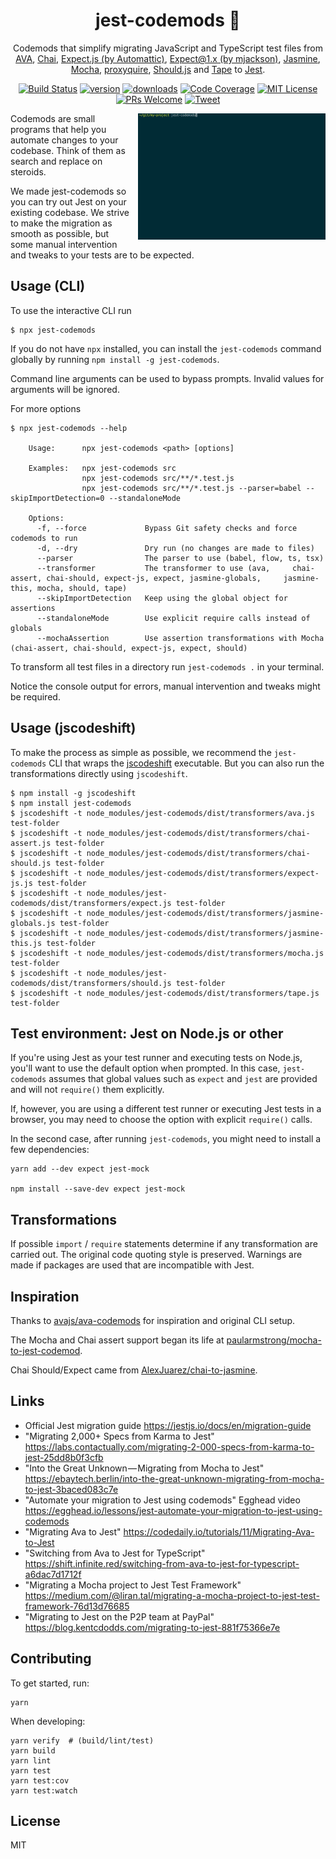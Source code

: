 <div align="center">
<h1> jest-codemods 👾</h1>

Codemods that simplify migrating JavaScript and TypeScript test files from
[AVA](https://github.com/avajs/ava),
[Chai](https://github.com/chaijs/chai),
[Expect.js (by Automattic)](https://github.com/Automattic/expect.js),
[Expect@1.x (by mjackson)](https://github.com/mjackson/expect),
[Jasmine](https://github.com/jasmine/jasmine),
[Mocha](https://github.com/mochajs/mocha),
[proxyquire](https://github.com/thlorenz/proxyquire),
[Should.js](https://github.com/tj/should.js/)
and [Tape](https://github.com/substack/tape)
to [Jest](https://facebook.github.io/jest/).

[![Build Status](https://travis-ci.org/skovhus/jest-codemods.svg?branch=master)](https://travis-ci.org/skovhus/jest-codemods)
[![version][version-badge]][package]
[![downloads](https://img.shields.io/npm/dm/jest-codemods.svg?style=flat-square)](http://npm-stat.com/charts.html?package=jest-codemods&from=2017-07-17)
[![Code Coverage](https://img.shields.io/codecov/c/github/skovhus/jest-codemods.svg?style=flat-square)](https://codecov.io/github/skovhus/jest-codemods)
[![MIT License](https://img.shields.io/npm/l/jest-codemods.svg?style=flat-square)](https://github.com/skovhus/jest-codemods/blob/master/LICENSE)
[![PRs Welcome](https://img.shields.io/badge/PRs-welcome-brightgreen.svg?style=flat-square)](http://makeapullrequest.com)
[![Tweet][twitter-badge]][twitter]

</div>

<img src="screenshot.gif" width="300" align="right" style="margin-bottom: 1em; margin-left: 1em">

Codemods are small programs that help you automate changes to your codebase.
Think of them as search and replace on steroids.

We made jest-codemods so you can try out Jest on your existing codebase.
We strive to make the migration as smooth as possible, but some manual intervention
and tweaks to your tests are to be expected.


## Usage (CLI)


To use the interactive CLI run

	$ npx jest-codemods

If you do not have `npx` installed, you can install the `jest-codemods` command globally by running `npm install -g jest-codemods`. 

Command line arguments can be used to bypass prompts. Invalid values for arguments will be ignored.

For more options
```
$ npx jest-codemods --help

    Usage:      npx jest-codemods <path> [options]

    Examples:   npx jest-codemods src
                npx jest-codemods src/**/*.test.js
                npx jest-codemods src/**/*.test.js --parser=babel --skipImportDetection=0 --standaloneMode

    Options:
      -f, --force             Bypass Git safety checks and force codemods to run
      -d, --dry               Dry run (no changes are made to files)
      --parser                The parser to use (babel, flow, ts, tsx)
      --transformer           The transformer to use (ava,     chai-assert, chai-should, expect-js, expect, jasmine-globals,     jasmine-this, mocha, should, tape)
      --skipImportDetection   Keep using the global object for     assertions
      --standaloneMode        Use explicit require calls instead of     globals
      --mochaAssertion        Use assertion transformations with Mocha (chai-assert, chai-should, expect-js, expect, should)
```

To transform all test files in a directory run `jest-codemods .` in your terminal.

Notice the console output for errors, manual intervention and tweaks might be required.


## Usage (jscodeshift)

To make the process as simple as possible, we recommend the `jest-codemods` CLI
that wraps the [jscodeshift](https://github.com/facebook/jscodeshift) executable.
But you can also run the transformations directly using `jscodeshift`.

```
$ npm install -g jscodeshift
$ npm install jest-codemods
$ jscodeshift -t node_modules/jest-codemods/dist/transformers/ava.js test-folder
$ jscodeshift -t node_modules/jest-codemods/dist/transformers/chai-assert.js test-folder
$ jscodeshift -t node_modules/jest-codemods/dist/transformers/chai-should.js test-folder
$ jscodeshift -t node_modules/jest-codemods/dist/transformers/expect-js.js test-folder
$ jscodeshift -t node_modules/jest-codemods/dist/transformers/expect.js test-folder
$ jscodeshift -t node_modules/jest-codemods/dist/transformers/jasmine-globals.js test-folder
$ jscodeshift -t node_modules/jest-codemods/dist/transformers/jasmine-this.js test-folder
$ jscodeshift -t node_modules/jest-codemods/dist/transformers/mocha.js test-folder
$ jscodeshift -t node_modules/jest-codemods/dist/transformers/should.js test-folder
$ jscodeshift -t node_modules/jest-codemods/dist/transformers/tape.js test-folder
```

## Test environment: Jest on Node.js or other

If you're using Jest as your test runner and executing tests on Node.js, you'll want to use
the default option when prompted. In this case, `jest-codemods` assumes that global values
such as `expect` and `jest` are provided and will not `require()` them explicitly.

If, however, you are using a different test runner or executing Jest tests in a browser,
you may need to choose the option with explicit `require()` calls.

In the second case, after running `jest-codemods`, you might need to install a few dependencies:

    yarn add --dev expect jest-mock

    npm install --save-dev expect jest-mock


## Transformations

If possible `import` / `require` statements determine if any transformation are carried out.
The original code quoting style is preserved.
Warnings are made if packages are used that are incompatible with Jest.


## Inspiration

Thanks to [avajs/ava-codemods](https://github.com/avajs/ava-codemods) for inspiration and original CLI setup.

The Mocha and Chai assert support began its life at [paularmstrong/mocha-to-jest-codemod](https://github.com/paularmstrong/mocha-to-jest-codemod).

Chai Should/Expect came from [AlexJuarez/chai-to-jasmine](https://github.com/AlexJuarez/chai-to-jasmine).


## Links

- Official Jest migration guide https://jestjs.io/docs/en/migration-guide
- "Migrating 2,000+ Specs from Karma to Jest" https://labs.contactually.com/migrating-2-000-specs-from-karma-to-jest-25dd8b0f3cfb
- "Into the Great Unknown — Migrating from Mocha to Jest" https://ebaytech.berlin/into-the-great-unknown-migrating-from-mocha-to-jest-3baced083c7e
- "Automate your migration to Jest using codemods" Egghead video https://egghead.io/lessons/jest-automate-your-migration-to-jest-using-codemods
- "Migrating Ava to Jest" https://codedaily.io/tutorials/11/Migrating-Ava-to-Jest
- "Switching from Ava to Jest for TypeScript" https://shift.infinite.red/switching-from-ava-to-jest-for-typescript-a6dac7d1712f
- "Migrating a Mocha project to Jest Test Framework" https://medium.com/@liran.tal/migrating-a-mocha-project-to-jest-test-framework-76d13d76685
- "Migrating to Jest on the P2P team at PayPal" https://blog.kentcdodds.com/migrating-to-jest-881f75366e7e


## Contributing

To get started, run:

	yarn

When developing:

	yarn verify  # (build/lint/test)
	yarn build
	yarn lint
	yarn test
	yarn test:cov
	yarn test:watch


## License

MIT

[version-badge]: https://img.shields.io/npm/v/jest-codemods.svg?style=flat-square
[package]: https://www.npmjs.com/package/jest-codemods
[twitter]: https://twitter.com/intent/tweet?text=Check%20out%20jest-codemods!%20https://github.com/skovhus/jest-codemods%20%F0%9F%91%8D
[twitter-badge]: https://img.shields.io/twitter/url/https/github.com/skovhus/jest-codemods.svg?style=social

